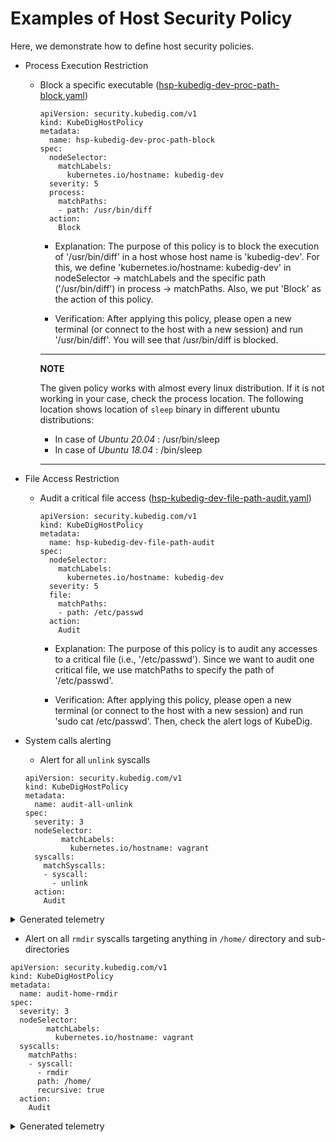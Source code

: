# Examples of Host Security Policy

Here, we demonstrate how to define host security policies.

* Process Execution Restriction
  * Block a specific executable \([hsp-kubedig-dev-proc-path-block.yaml](../examples/host-security-policies/hsp-kubedig-dev-proc-path-block.yaml)\)

    ```text
    apiVersion: security.kubedig.com/v1
    kind: KubeDigHostPolicy
    metadata:
      name: hsp-kubedig-dev-proc-path-block
    spec:
      nodeSelector:
        matchLabels:
          kubernetes.io/hostname: kubedig-dev
      severity: 5
      process:
        matchPaths:
        - path: /usr/bin/diff
      action:
        Block
    ```

    * Explanation: The purpose of this policy is to block the execution of '/usr/bin/diff' in a host whose host name is 'kubedig-dev'. For this, we define 'kubernetes.io/hostname: kubedig-dev' in nodeSelector -&gt; matchLabels and the specific path \('/usr/bin/diff'\) in process -&gt; matchPaths. Also, we put 'Block' as the action of this policy.

    * Verification: After applying this policy, please open a new terminal (or connect to the host with a new session) and run '/usr/bin/diff'. You will see that /usr/bin/diff is blocked.

    ---
    **NOTE**

    The given policy works with almost every linux distribution. If it is not working in your case, check the process location. The following location shows location of `sleep` binary in different ubuntu distributions:

    * In case of *Ubuntu 20.04* : /usr/bin/sleep
    * In case of *Ubuntu 18.04* : /bin/sleep
    ---

* File Access Restriction
  * Audit a critical file access \([hsp-kubedig-dev-file-path-audit.yaml](../examples/multiubuntu/security-policies/hsp-kubedig-dev-file-path-audit.yaml)\)

    ```text
    apiVersion: security.kubedig.com/v1
    kind: KubeDigHostPolicy
    metadata:
      name: hsp-kubedig-dev-file-path-audit
    spec:
      nodeSelector:
        matchLabels:
          kubernetes.io/hostname: kubedig-dev
      severity: 5
      file:
        matchPaths:
        - path: /etc/passwd
      action:
        Audit
    ```

    * Explanation: The purpose of this policy is to audit any accesses to a critical file (i.e., '/etc/passwd'). Since we want to audit one critical file, we use matchPaths to specify the path of '/etc/passwd'.

    * Verification: After applying this policy, please open a new terminal (or connect to the host with a new session) and run 'sudo cat /etc/passwd'. Then, check the alert logs of KubeDig.

* System calls alerting
  * Alert for all `unlink` syscalls
  ```text
  apiVersion: security.kubedig.com/v1
  kind: KubeDigHostPolicy
  metadata:
    name: audit-all-unlink
  spec:
    severity: 3
    nodeSelector:
          matchLabels:
            kubernetes.io/hostname: vagrant
    syscalls:
      matchSyscalls:
      - syscall:
        - unlink
    action:
      Audit
  ```

<details>
<summary>Generated telemetry</summary>

```json
{
  "Timestamp": 1661937152,
  "UpdatedTime": "2022-08-31T09:12:32.967304Z",
  "ClusterName": "default",
  "HostName": "vagrant",
  "HostPPID": 8563,
  "HostPID": 310459,
  "PPID": 8563,
  "PID": 310459,
  "UID": 1000,
  "ProcessName": "/usr/bin/unlink",
  "PolicyName": "audit-all-unlink",
  "Severity": "3",
  "Type": "MatchedHostPolicy",
  "Source": "/usr/bin/unlink /home/vagrant/secret.txt",
  "Operation": "Syscall",
  "Resource": "/home/vagrant/secret.txt",
  "Data": "syscall=SYS_UNLINK",
  "Action": "Audit",
  "Result": "Passed"
}
```
</details>

  * Alert on all `rmdir` syscalls targeting anything in `/home/` directory and sub-directories
  
  ```text
  apiVersion: security.kubedig.com/v1
  kind: KubeDigHostPolicy
  metadata:
    name: audit-home-rmdir
  spec:
    severity: 3
    nodeSelector:
          matchLabels:
            kubernetes.io/hostname: vagrant
    syscalls:
      matchPaths:
      - syscall:
        - rmdir
        path: /home/
        recursive: true
    action:
      Audit
  ```

<details>
<summary>Generated telemetry</summary>

```json
{
  "Timestamp": 1661936983,
  "UpdatedTime": "2022-08-31T09:09:43.894787Z",
  "ClusterName": "default",
  "HostName": "vagrant",
  "HostPPID": 308001,
  "HostPID": 308002,
  "PPID": 308001,
  "PID": 308002,
  "ProcessName": "/usr/bin/rmdir",
  "PolicyName": "audit-home-rmdir",
  "Severity": "3",
  "Type": "MatchedHostPolicy",
  "Source": "/usr/bin/rmdir jane-doe",
  "Operation": "Syscall",
  "Resource": "/home/jane-doe",
  "Data": "syscall=SYS_RMDIR",
  "Action": "Audit",
  "Result": "Passed"
}
```
</details>
